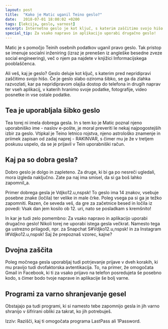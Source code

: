 ```yaml
---
layout: post
title:  "Kako je Matic uganil Teino geslo?"
date:   2018-07-01 18:00:02 +0200
tags: [lekcija, geslo, varnost]
excerpt: Internetno geslo je kot ključ, s katerim zaščitimo svojo hišo. Če je vaše geslo šibko, imajo nepridipravi lažji dostop do vaših podatkov!
special_tip: Za vsako napravo in aplikacijo uporabi drugačno geslo!
---
```


Matic je s pomočjo Teinih osebnih podatkov uganil pravo geslo. Tak pristop se imenuje socialni inženiring (izraz je prenešen iz angleške besedne zveze social engineering), več o njem pa najdete v knjižici Informacijskega pooblaščenca.

Ali veš, kaj je geslo? Geslo deluje kot ključ, s katerim pred nepridipravi zaščitimo svojo hišo. Če je geslo slabo oziroma šibko, se ga da zlahka razvozlati, kar pa nepridipravom olajša dostop do telefona in drugih naprav ter vseh aplikacij, v katerih hranimo svoje podatke, fotografije, video posnetke in vse ostale podatke.

## Tea je uporabljala šibko geslo
Tea torej ni imela dobrega gesla. In s tem ko je Matic poznal njeno uporabniško ime - naslov e-pošte, je moral preveriti le nekaj najpogostejših izbir za geslo. Vtipkal je Teino letnico rojstva, njeno astrološko znamenje in priimek zapisan od zadaj naprej - RAKINVAR, s čimer mu je že v tretjem poskusu uspelo, da se je prijavil v Tein uporabniški račun. 

## Kaj pa so dobra gesla?
Dobro geslo je dolgo in zapleteno. Za druge, ki bi ga po nesreči ugledali, mora izgleda naključno. Zate pa naj ima smisel, da si ga boš lahko zapomnil_a.

Primer dobrega gesla je Vdjko12.u,nspsk! To geslo ima 14 znakov, vsebuje posebne znake (ločila) ter velike in male črke. Poleg vsega pa si ga je težko zapomniti. Razen, če seveda veš, da gre za začetnice besed in ločila iz povedi: Vsak dan jem kosilo ob 12. uri, nato se posladkam s kremšnito!

In kar je tudi zelo pomembno: Za vsako napravo in aplikacijo uporabi drugačno geslo!
Nikoli torej ne uporabi istega gesla večkrat. Namesto tega ga ustrezno prilagodi, npr. za Snapchat S#Vdjko12.u,nspsk! in za Instagram I#Vdjko12.u,nspsk! Saj že prepoznaš vzorec, kajne?

## Dvojna zaščita
Poleg močnega gesla uporabljaj tudi potrjevanje prijave v dveh korakih, ki mu pravijo tudi dvofaktorska avtentikacija. To, na primer, že omogočata Gmail in Facebook, ki ti za vsako prijavo na telefon posredujeta še posebno kodo, s čimer bodo tvoje naprave in aplikacije še bolj varne.

## Programi za varno shranjevanje gesel
Obstajajo pa tudi programi, ki si namesto tebe zapomnijo gesla in jih varno shranijo v šifrirani obliki za takrat, ko jih potrebuješ. 

Izziv: Razišči, kaj ti omogočata programa LastPass ali 1Password.
